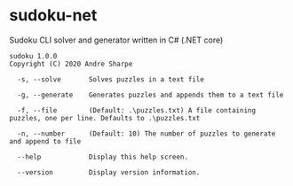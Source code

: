 # sudoku-net
Sudoku CLI solver and generator written in C# (.NET core)

````
sudoku 1.0.0
Copyright (C) 2020 Andre Sharpe

  -s, --solve       Solves puzzles in a text file

  -g, --generate    Generates puzzles and appends them to a text file

  -f, --file        (Default: .\puzzles.txt) A file containing puzzles, one per line. Defaults to .\puzzles.txt

  -n, --number      (Default: 10) The number of puzzles to generate and append to file

  --help            Display this help screen.

  --version         Display version information.
  ````
